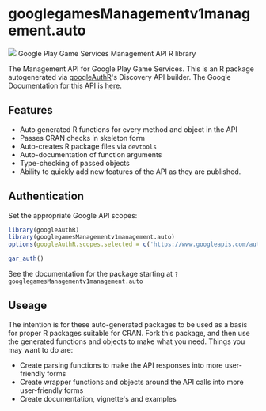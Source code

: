 # googlegamesManagementv1management.auto
![](https://www.gstatic.com/images/branding/product/1x/googleg_32dp.png)
Google Play Game Services Management API R library

The Management API for Google Play Game Services.
This is an R package autogenerated via [googleAuthR](http://code.markedmondson.me/googleAuthR)'s Discovery API builder. 
The Google Documentation for this API is [here](https://developers.google.com/games/services).

## Features 
 * Auto generated R functions for every method and object in the API
 * Passes CRAN checks in skeleton form
 * Auto-creates R package files via `devtools`
 * Auto-documentation of function arguments
 * Type-checking of passed objects
 * Ability to quickly add new features of the API as they are published.

## Authentication
Set the appropriate Google API scopes:

```r
library(googleAuthR)
library(googlegamesManagementv1management.auto)
options(googleAuthR.scopes.selected = c('https://www.googleapis.com/auth/games', 'https://www.googleapis.com/auth/plus.login'))

gar_auth()
```
 See the documentation for the package starting at `?googlegamesManagementv1management.auto`
## Useage
The intention is for these auto-generated packages to be used as a basis for proper R packages suitable for CRAN.
Fork this package, and then use the generated functions and objects to make what you need.
Things you may want to do are:
* Create parsing functions to make the API responses into more user-friendly forms
* Create wrapper functions and objects around the API calls into more user-friendly forms
* Create documentation, vignette's and examples

